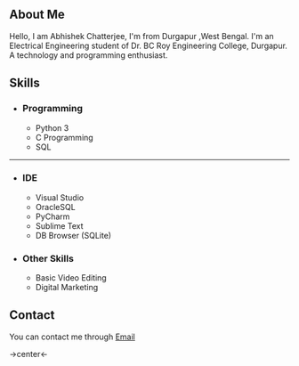 ## About Me

Hello, I am Abhishek Chatterjee, I'm from Durgapur ,West Bengal. I'm an Electrical Engineering student of Dr. BC Roy Engineering College, Durgapur.
A technology and programming enthusiast.


## Skills
*  ### Programming 
    * Python 3
    * C Programming 
    * SQL
***        
*  ### IDE
    * Visual Studio
    * OracleSQL
    * PyCharm
    * Sublime Text
    * DB Browser (SQLite)
    
*  ### Other Skills
    * Basic Video Editing
    * Digital Marketing									

## Contact

You can contact me through [Email](mailto:abhishekchatterjee59@protonmail.com) 

->center<-
